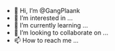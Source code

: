 - 👋 Hi, I’m @GangPlaank
- 👀 I’m interested in ...
- 🌱 I’m currently learning ...
- 💞️ I’m looking to collaborate on ...
- 📫 How to reach me ...

<!---
GangPlaank/GangPlaank is a ✨ special ✨ repository because its `README.md` (this file) appears on your GitHub profile.
You can click the Preview link to take a look at your changes.
--->
